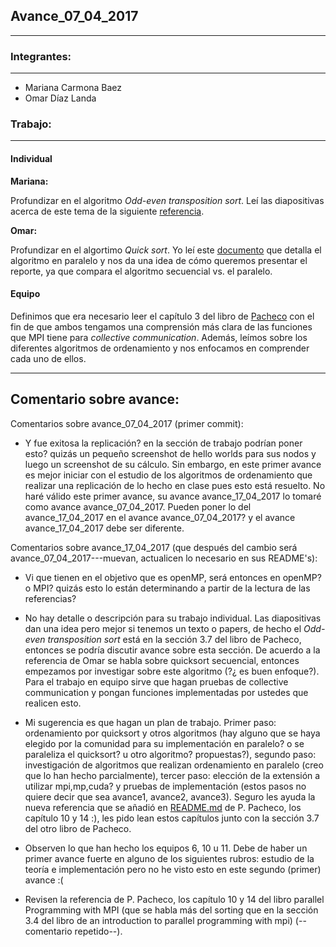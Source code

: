 ## Avance_07_04_2017

---

### Integrantes:

---

- Mariana Carmona Baez
- Omar Díaz Landa

### Trabajo:

---

#### Individual

**Mariana:**

Profundizar en el algoritmo _Odd-even transposition sort_.
Leí las diapositivas acerca de este tema de la siguiente
[referencia](http://www.hpcc.unn.ru/mskurs/ENG/PPT/pp10.pdf).

**Omar:**

Profundizar en el algortimo _Quick sort_. Yo leí este
[documento](https://www.codeproject.com/KB/threads/Parallel_Quicksort/Parallel_Quick_sort_without_merge.pdf)
que detalla el algoritmo en paralelo y nos da una idea de cómo queremos presentar
el reporte, ya que compara el algoritmo secuencial vs. el paralelo.

#### Equipo
Definimos que era necesario leer el capítulo 3 del libro de
[Pacheco](https://www.dc.uba.ar/materias/escuela-complutense/2012/pacheco2011)
con el fin de que ambos tengamos una comprensión más clara de las funciones
que MPI tiene para _collective communication_. Además, leímos sobre los
diferentes algoritmos de ordenamiento y nos enfocamos en comprender
cada uno de ellos.

---

## Comentario sobre avance:

Comentarios sobre avance_07_04_2017 (primer commit):

* Y fue exitosa la replicación? en la sección de trabajo podrían poner esto? quizás un pequeño screenshot de hello worlds para sus nodos y luego un screenshot de su cálculo. Sin embargo, en este primer avance es mejor iniciar con el estudio de los algoritmos de ordenamiento que realizar una replicación de lo hecho en clase pues esto está resuelto. No haré válido este primer avance, su avance avance_17_04_2017 lo tomaré como avance avance_07_04_2017. Pueden poner lo del avance_17_04_2017 en el avance avance_07_04_2017? y el avance avance_17_04_2017 debe ser diferente.

Comentarios sobre avance_17_04_2017 (que después del cambio será avance_07_04_2017---muevan, actualicen lo necesario en sus README's):

* Vi que tienen en el objetivo que es openMP, será entonces en openMP? o MPI? quizás esto lo están determinando a partir de la lectura de las referencias?

* No hay detalle o descripción para su trabajo individual. Las diapositivas dan una idea pero mejor si tenemos un texto o papers, de hecho el _Odd-even transposition sort_ está en la sección 3.7 del libro de Pacheco, entonces se podría discutir avance sobre esta sección. De acuerdo a la referencia de Omar se habla sobre quicksort secuencial, entonces empezamos por investigar sobre este algoritmo (?¿ es buen enfoque?). Para el trabajo en equipo sirve que hagan pruebas de collective communication y pongan funciones implementadas por ustedes que realicen esto.

* Mi sugerencia es que hagan un plan de trabajo. Primer paso: ordenamiento por quicksort y otros algoritmos (hay alguno que se haya elegido por la comunidad para su implementación en paralelo? o se paraleliza el quicksort? u otro algoritmo? propuestas?), segundo paso: investigación de algoritmos que realizan ordenamiento en paralelo (creo que lo han hecho parcialmente), tercer paso: elección de la extensión a utilizar mpi,mp,cuda? y pruebas de implementación (estos pasos no quiere decir que sea avance1, avance2, avance3). Seguro les ayuda la nueva referencia que se añadió en [README.md](../equipo_7) de P. Pacheco, los capítulo 10 y 14 :), les pido lean estos capítulos junto con la sección 3.7 del otro libro de Pacheco.

* Observen lo que han hecho los equipos 6, 10 u 11. Debe de haber un primer avance fuerte en alguno de los siguientes rubros: estudio de la teoría e implementación pero no he visto esto en este segundo (primer) avance :(

* Revisen la referencia de P. Pacheco, los capítulo 10 y 14 del libro parallel Programming with MPI (que se habla más del sorting que en la sección 3.4 del libro de an introduction to parallel programming with mpi) (--comentario repetido--).
